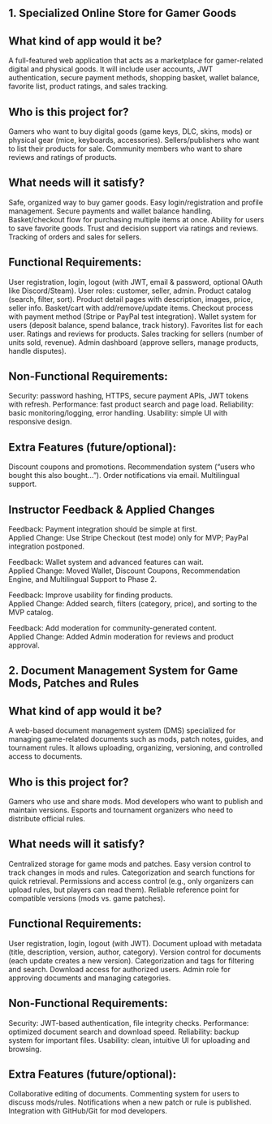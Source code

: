 ## 1. Specialized Online Store for Gamer Goods

## What kind of app would it be?

A full-featured web application that acts as a marketplace for gamer-related digital and physical goods. It will include
user accounts, JWT authentication, secure payment methods, shopping basket, wallet balance, favorite list, product
ratings, and sales tracking.

## Who is this project for?

Gamers who want to buy digital goods (game keys, DLC, skins, mods) or physical gear (mice, keyboards, accessories).
Sellers/publishers who want to list their products for sale.
Community members who want to share reviews and ratings of products.

## What needs will it satisfy?

Safe, organized way to buy gamer goods.
Easy login/registration and profile management.
Secure payments and wallet balance handling.
Basket/checkout flow for purchasing multiple items at once.
Ability for users to save favorite goods.
Trust and decision support via ratings and reviews.
Tracking of orders and sales for sellers.

## Functional Requirements:

User registration, login, logout (with JWT, email & password, optional OAuth like Discord/Steam).
User roles: customer, seller, admin.
Product catalog (search, filter, sort).
Product detail pages with description, images, price, seller info.
Basket/cart with add/remove/update items.
Checkout process with payment method (Stripe or PayPal test integration).
Wallet system for users (deposit balance, spend balance, track history).
Favorites list for each user.
Ratings and reviews for products.
Sales tracking for sellers (number of units sold, revenue).
Admin dashboard (approve sellers, manage products, handle disputes).

## Non-Functional Requirements:

Security: password hashing, HTTPS, secure payment APIs, JWT tokens with refresh.
Performance: fast product search and page load.
Reliability: basic monitoring/logging, error handling.
Usability: simple UI with responsive design.

## Extra Features (future/optional):

Discount coupons and promotions.
Recommendation system (“users who bought this also bought…”).
Order notifications via email.
Multilingual support.

## Instructor Feedback & Applied Changes

Feedback: Payment integration should be simple at first.  
Applied Change: Use Stripe Checkout (test mode) only for MVP; PayPal integration postponed.

Feedback: Wallet system and advanced features can wait.  
Applied Change: Moved Wallet, Discount Coupons, Recommendation Engine, and Multilingual Support to
Phase 2.

Feedback: Improve usability for finding products.  
Applied Change: Added search, filters (category, price), and sorting to the MVP catalog.

Feedback: Add moderation for community-generated content.  
Applied Change: Added Admin moderation for reviews and product approval.

## 2. Document Management System for Game Mods, Patches and Rules

## What kind of app would it be?

A web-based document management system (DMS) specialized for managing game-related documents such as mods, patch notes,
guides, and tournament rules. It allows uploading, organizing, versioning, and controlled access to documents.

## Who is this project for?

Gamers who use and share mods.
Mod developers who want to publish and maintain versions.
Esports and tournament organizers who need to distribute official rules.

## What needs will it satisfy?

Centralized storage for game mods and patches.
Easy version control to track changes in mods and rules.
Categorization and search functions for quick retrieval.
Permissions and access control (e.g., only organizers can upload rules, but players can read them).
Reliable reference point for compatible versions (mods vs. game patches).

## Functional Requirements:

User registration, login, logout (with JWT).
Document upload with metadata (title, description, version, author, category).
Version control for documents (each update creates a new version).
Categorization and tags for filtering and search.
Download access for authorized users.
Admin role for approving documents and managing categories.

## Non-Functional Requirements:

Security: JWT-based authentication, file integrity checks.
Performance: optimized document search and download speed.
Reliability: backup system for important files.
Usability: clean, intuitive UI for uploading and browsing.

## Extra Features (future/optional):

Collaborative editing of documents.
Commenting system for users to discuss mods/rules.
Notifications when a new patch or rule is published.
Integration with GitHub/Git for mod developers.